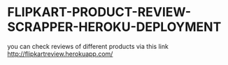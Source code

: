 # FLIPKART-PRODUCT-REVIEW-SCRAPPER-HEROKU-DEPLOYMENT
you can check reviews of different products via this link 
http://flipkartreview.herokuapp.com/

